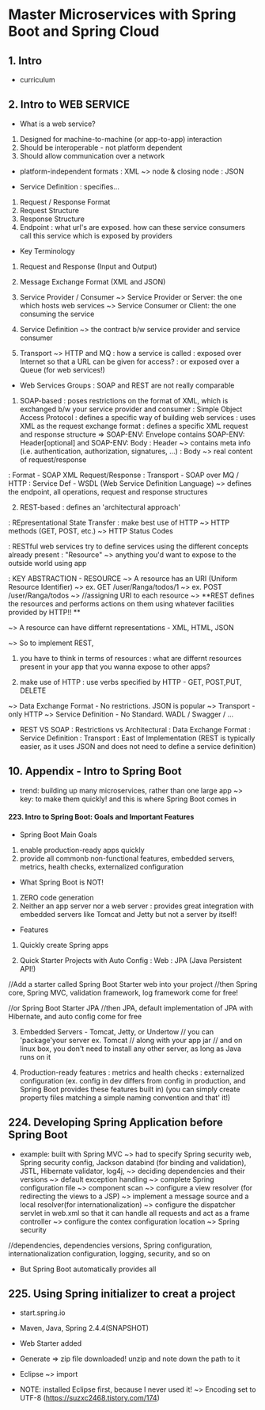 # Master Microservices with Spring Boot and Spring Cloud


## 1. Intro
- curriculum

## 2. Intro to WEB SERVICE
- What is a web service?
1. Designed for machine-to-machine (or app-to-app) interaction
2. Should be interoperable - not platform dependent
3. Should allow communication over a network

- platform-independent formats
: XML ~> node & closing node
: JSON

- Service Definition
: specifies...
1. Request / Response Format
2. Request Structure
3. Response Structure
4. Endpoint
: what url's are exposed. how can these service consumers call this service which is exposed by providers

- Key Terminology
1. Request and Response (Input and Output)
2. Message Exchange Format (XML and JSON)
3. Service Provider / Consumer
~> Service Provider or Server: the one which hosts web services
~> Service Consumer or Client: the one consuming the service
4. Service Definition
~> the contract b/w service provider and service consumer

5. Transport
~> HTTP and MQ
: how a service is called
: exposed over Internet so that a URL can be given for access?
: or exposed over a Queue (for web services!)

- Web Services Groups
: SOAP and REST are not really comparable
1. SOAP-based
: poses restrictions on the format of XML, which is exchanged b/w your service provider and consumer
: Simple Object Access Protocol
: defines a specific way of building web services
: uses XML as the request exchange format
: defines a specific XML request and response structure => SOAP-ENV: Envelope contains SOAP-ENV: Header[optional] and SOAP-ENV: Body
: Header ~> contains meta info (i.e. authentication, authorization, signatures, ...)
: Body ~> real content of request/response

: Format - SOAP XML Request/Response
: Transport - SOAP over MQ / HTTP
: Service Def - WSDL (Web Service Definition Language) ~> defines the endpoint, all operations, request and response structures

2. REST-based
: defines an 'architectural approach'

: REpresentational State Transfer
: make best use of HTTP
~> HTTP methods (GET, POST, etc.)
~> HTTP Status Codes

: RESTful web services try to define services using the different concepts already present
: "Resource" ~> anything you'd want to expose to the outside world using app

: KEY ABSTRACTION - RESOURCE
~> A resource has an URI (Uniform Resource Identifier)
~> ex. GET /user/Ranga/todos/1
~> ex. POST /user/Ranga/todos
~> //assigning URI to each resource
~> **REST defines the resources and performs actions on them using whatever facilities provided by HTTP!! **

~> A resource can have differnt representations - XML, HTML, JSON





~> So to implement REST,
1. you have to think in terms of resources
: what are differnt resources present in your app that you wanna expose to other apps?

2. make use of HTTP
: use verbs specified by HTTP - GET, POST,PUT, DELETE

~> Data Exchange Format - No restrictions. JSON is popular
~> Transport - only HTTP
~> Service Definition - No Standard. WADL / Swagger / ...


- REST VS SOAP
: Restrictions vs Architectural
: Data Exchange Format
: Service Definition
: Transport
: East of Implementation (REST is typically easier, as it uses JSON and does not need to define a service definition)

## 10. Appendix - Intro to Spring Boot
- trend: building up many microservices, rather than one large app
~> key: to make them quickly! and this is where Spring Boot comes in

#### 223. Intro to Spring Boot: Goals and Important Features
- Spring Boot Main Goals
1. enable production-ready apps quickly
2. provide all commonb non-functional features, embedded servers, metrics, health checks, externalized configuration

- What Spring Boot is NOT!
1. ZERO code generation
2. Neither an app server nor a web server
: provides great integration with embedded servers like Tomcat and Jetty but not a server by itself!

- Features
1. Quickly create Spring apps

2. Quick Starter Projects with Auto Config
: Web
: JPA (Java Persistent API!)

//Add a starter called Spring Boot Starter web into your project
//then Spring core, Spring MVC, validation framework, log framework come for free!

//or Spring Boot Starter JPA 
//then JPA, default implementation of JPA with Hibernate, and auto config come for free

3. Embedded Servers - Tomcat, Jetty, or Undertow
// you can 'package'your server ex. Tomcat
// along with your app jar
// and on linux box, you don't need to install any other server, as long as Java runs on it

4. Production-ready features
: metrics and health checks
: externalized configuration
(ex. config in dev differs from config in production, and Spring Boot provides these features built in)
(you can simply create property files matching a simple naming convention and that' it!)


## 224. Developing Spring Application before Spring Boot
- example: built with Spring MVC
~> had to specify Spring security web, Spring security config, Jackson databind (for binding and validation), JSTL, Hibernate validator, log4j, 
~> deciding dependencies and their versions
~> default exception handling 
~> complete Spring configuration file
~> component scan
~> configure a view resolver (for redirecting the views to a JSP)
~> implement a message source and a local resolver(for internationalization)
~> configure the dispatcher servlet in web.xml so that it can handle all requests and act as a frame controller
~> configure the contex configuration location
~> Spring security

//dependencies, dependencies versions, Spring configuration, internationalization configuration, logging, security, and so on


- But Spring Boot automatically provides all

## 225. Using Spring initializer to creat a project
- start.spring.io

- Maven, Java, Spring 2.4.4(SNAPSHOT)
- Web Starter added
- Generate => zip file downloaded! unzip and note down the path to it

- Eclipse
~> import

- NOTE: installed Eclipse first, because I never used it!
~> Encoding set to UTF-8
(https://suzxc2468.tistory.com/174)

